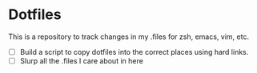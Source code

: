 # Dotfiles

This is a repository to track changes in my .files for zsh, emacs, vim, etc.

- [ ] Build a script to copy dotfiles into the correct places using hard links.
- [ ] Slurp all the .files I care about in here